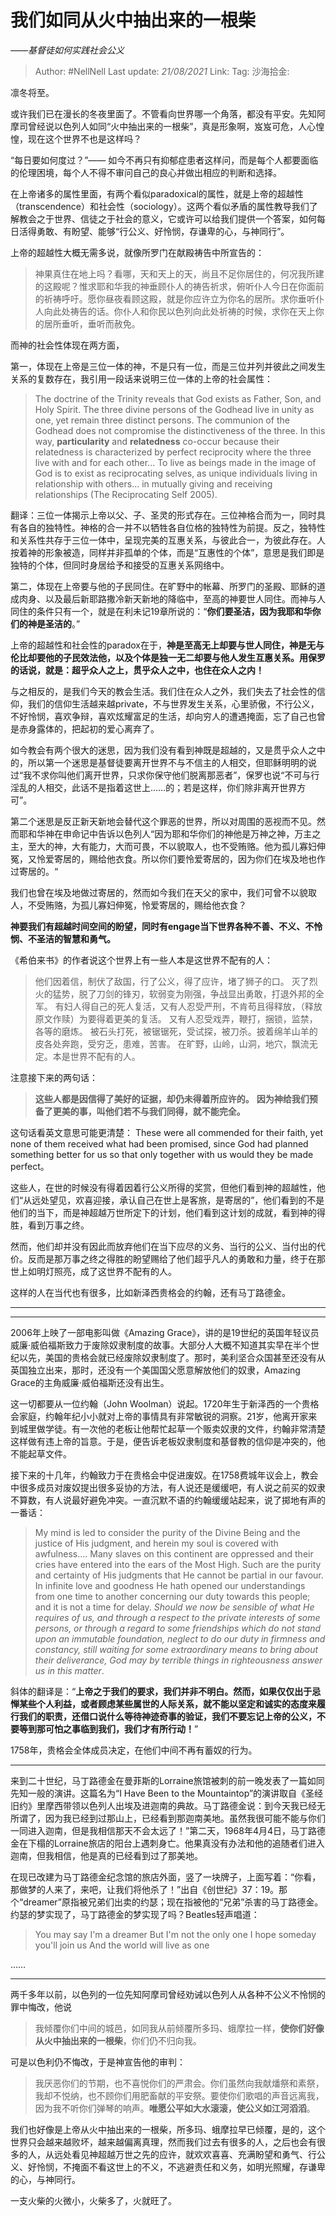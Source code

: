 # 我们如同从火中抽出来的一根柴
*——基督徒如何实践社会公义*

> Author: #NellNell
> Last update: *21/08/2021*
> Link:
> Tag:
> 沙海拾金:

凛冬将至。

或许我们已在漫长的冬夜里面了。不管看向世界哪一个角落，都没有平安。先知阿摩司曾经说以色列人如同“火中抽出来的一根柴”，真是形象啊，岌岌可危，人心惶惶，现在这个世界不也是这样吗？

“每日要如何度过？”—— 如今不再只有抑郁症患者这样问，而是每个人都要面临的伦理困境，每个人不得不审问自己的良心并做出相应的判断和选择。

在上帝诸多的属性里面，有两个看似paradoxical的属性，就是上帝的超越性（transcendence）和社会性（sociology）。这两个看似矛盾的属性教导我们了解教会之于世界、信徒之于社会的意义，它或许可以给我们提供一个答案，如何每日活得勇敢、有盼望、能够“行公义、好怜悯，存谦卑的心，与神同行”。

上帝的超越性大概无需多说，就像所罗门在献殿祷告中所宣告的：

> 神果真住在地上吗？看哪，天和天上的天，尚且不足你居住的，何况我所建的这殿呢？惟求耶和华我的神垂顾仆人的祷告祈求，俯听仆人今日在你面前的祈祷呼吁。愿你昼夜看顾这殿，就是你应许立为你名的居所。求你垂听仆人向此处祷告的话。你仆人和你民以色列向此处祈祷的时候，求你在天上你的居所垂听，垂听而赦免。

而神的社会性体现在两方面，

第一，体现在上帝是三位一体的神，不是只有一位，而是三位并列并彼此之间发生关系的复数存在，我引用一段话来说明三位一体的上帝的社会属性：

> The doctrine of the Trinity reveals that God exists as Father, Son, and Holy Spirit. The three divine persons of the Godhead live in unity as one, yet remain three distinct persons. The communion of the Godhead does not compromise the distinctiveness of the three. In this way, **particularity** and **relatedness** co-occur because their relatedness is characterized by perfect reciprocity where the three live with and for each other... To live as beings made in the image of God is to exist as reciprocating selves, as unique individuals living in relationship with others... in mutually giving and receiving relationships (The Reciprocating Self 2005).

翻译：三位一体揭示上帝以父、子、圣灵的形式存在。三位神格合而为一，同时具有各自的独特性。神格的合一并不以牺牲各自位格的独特性为前提。反之，独特性和关系性共存于三位一体中，呈现完美的互惠关系，与彼此合一，为彼此存在。人按着神的形象被造，同样并非孤单的个体，而是“互惠性的个体”，意思是我们即是独特的个体，但同时身居给予和接受的互惠关系网络中。

第二，体现在上帝要与他的子民同住。在旷野中的帐幕、所罗门的圣殿、耶稣的道成肉身、以及最后新耶路撒冷新天新地的降临中，至高的神要世人同住。而神与人同住的条件只有一个，就是在利未记19章所说的：“**你们要圣洁，因为我耶和华你们的神是圣洁的**。”

上帝的超越性和社会性的paradox在于，**神是至高无上却要与世人同住，神是无与伦比却要他的子民效法他，以及个体是独一无二却要与他人发生互惠关系。用保罗的话说，就是：超乎众人之上，贯乎众人之中，也住在众人之内！**

与之相反的，是我们今天的教会生活。我们住在众人之外，我们失去了社会性的信仰，我们的信仰生活越来越private，不与世界发生关系，心里骄傲，不行公义，不好怜悯，喜欢争辩，喜欢炫耀富足的生活，却向穷人的遭遇掩面，忘了自己也曾是赤身露体的，把起初的爱心离弃了。

如今教会有两个很大的迷思，因为我们没有看到神既是超越的，又是贯乎众人之中的，所以第一个迷思是基督徒要离开世界不与不信主的人相交，但耶稣明明的说过“我不求你叫他们离开世界，只求你保守他们脱离那恶者”，保罗也说“不可与行淫乱的人相交，此话不是指着这世上……的；若是这样，你们除非离开世界方可”。

第二个迷思是反正新天新地会替代这个罪恶的世界，所以对周围的恶视而不见。然而耶和华神在申命记中告诉以色列人“因为耶和华你们的神他是万神之神，万主之主，至大的神，大有能力，大而可畏，不以貌取人，也不受贿赂。他为孤儿寡妇伸冤，又怜爱寄居的，赐给他衣食。所以你们要怜爱寄居的，因为你们在埃及地也作过寄居的。“

我们也曾在埃及地做过寄居的，然而如今我们在天父的家中，我们可曾不以貌取人，不受贿赂，为孤儿寡妇伸冤，怜爱寄居的，赐给他衣食？

**神要我们有超越时间空间的盼望，同时有engage当下世界各种不善、不义、不怜悯、不圣洁的智慧和勇气。**

《希伯来书》的作者说这个世界上有一些人本是这世界不配有的人：

> 他们因着信，制伏了敌国，行了公义，得了应许，堵了狮子的口。
> 灭了烈火的猛势，脱了刀剑的锋刃，软弱变为刚强，争战显出勇敢，打退外邦的全军。
> 有妇人得自己的死人复活，又有人忍受严刑，不肯苟且得释放，（释放原文作赎）为要得着更美的复活。
> 又有人忍受戏弄，鞭打，捆锁，监禁，各等的磨炼。
> 被石头打死，被锯锯死，受试探，被刀杀。披着绵羊山羊的皮各处奔跑，受穷乏，患难，苦害。
> 在旷野，山岭，山洞，地穴，飘流无定。本是世界不配有的人。

注意接下来的两句话：

> **这些人都是因信得了美好的证据，却仍未得着所应许的。** **因为神给我们预备了更美的事，叫他们若不与我们同得，就不能完全。**

这句话看英文意思可能更清楚： These were all commended for their faith, yet none of them received what had been promised, since God had planned something better for us so that only together with us would they be made perfect。

这些人，在世的时候没有得着因着行公义所得的奖赏，但他们看到神的超越性，他们“从远处望见，欢喜迎接，承认自己在世上是客旅，是寄居的”，他们看到的不是他们的当下，而是神超越万世所定下的计划，他们看到这计划的成就，看到神的得胜，看到万事之终。

然而，他们却并没有因此而放弃他们在当下应尽的义务、当行的公义、当付出的代价。反而是那万事之终之得胜的盼望赐给了他们超乎凡人的勇敢和力量，终于在那世上如明灯照亮，成了这世界不配有的人。

这样的人在当代也有很多，比如新泽西贵格会的约翰，还有马丁路德金。

---

***

2006年上映了一部电影叫做《Amazing Grace》，讲的是19世纪的英国年轻议员威廉·威伯福斯致力于废除奴隶制度的故事。大部分人大概不知道其实早在半个世纪以先，美国的贵格会就已经废除奴隶制度了。那时，美利坚合众国甚至还没有从英国独立出来，那时，还没有一个美国国父愿意解放他们的奴隶，Amazing Grace的主角威廉·威伯福斯还没有出生。

这一切都要从一位约翰（John Woolman）说起。1720年生于新泽西的一个贵格会家庭，约翰年纪小小就对上帝的事情具有非常敏锐的洞察。21岁，他离开家来到城里做学徒。有一次他的老板让他帮忙起草一个贩卖奴隶的文件，约翰非常清楚这样做有违上帝的旨意。于是，便告诉老板奴隶制度和基督教的信仰是冲突的，他不能起草文件。

接下来的十几年，约翰致力于在贵格会中促进废奴。在1758费城年议会上，教会中很多成员对废奴提出很多妥协的方法，有人说还是缓缓吧，有人说之前买的奴隶不算数，有人说最好避免冲突。一直沉默不语的约翰缓缓站起来，说了掷地有声的一番话：

> My mind is led to consider the purity of the Divine Being and the justice of His judgment, and herein my soul is covered with awfulness.... Many slaves on this continent are oppressed and their cries have entered into the ears of the Most High. Such are the purity and certainty of His judgments that He cannot be partial in our favour. In infinite love and goodness He hath opened our understandings from one time to another concerning our duty towards this people; and it is not a time for delay. _Should we now be sensible of what He requires of us, and through a respect to the private interests of some persons, or through a regard to some friendships which do not stand upon an immutable foundation, neglect to do our duty in firmness and constancy, still waiting for some extraordinary means to bring about their deliverance, God may by terrible things in righteousness answer us in this matter_.

斜体的翻译是：“**上帝之于我们的要求，我们并非不明白。然而，如果仅仅出于忌惮某些个人利益，或者顾虑某些属世的人际关系，就不能以坚定和诚实的态度来履行我们的职责，还借口说什么等待神迹奇事的验证，我们不要忘记上帝的公义，不要等到那可怕之事临到我们，我们才有所行动！**”

1758年，贵格会全体成员决定，在他们中间不再有蓄奴的行为。

***

来到二十世纪，马丁路德金在曼菲斯的Lorraine旅馆被刺的前一晚发表了一篇如同先知一般的演讲。这篇名为“I Have Been to the Mountaintop”的演讲取自《圣经旧约》里摩西带领以色列人出埃及进迦南的典故。马丁路德金说：到今天我已经无所谓了，因为我已经到过那山上，已经看到那迦南美地。虽然我很可能不能与你们一同进入迦南，但是我相信那天不会太远了！”第二天，1968年4月4日，马丁路德金在下榻的Lorraine旅店的阳台上遇刺身亡。他果真没有办法和他的追随者们进入迦南，但我相信，他是真的已经看到过了那美地。

在现已改建为马丁路德金纪念馆的旅店外面，竖了一块牌子，上面写着：“你看，那做梦的人来了，来吧，让我们将他杀了！”出自《创世纪》37：19。那个“dreamer”原指被兄弟们出卖的约瑟；现在指被他的“兄弟”杀害的马丁路德金。约瑟的梦实现了，马丁路德金的梦实现了吗？Beatles轻声唱道：

> You may say I'm a dreamer
> But I'm not the only one
> I hope someday you'll join us
> And the world will live as one

……

---

两千多年以前，以色列的一位先知阿摩司曾经劝诫以色列人从各种不公义不怜悯的罪中悔改，他说

> 我倾覆你们中间的城邑，如同我从前倾覆所多玛、蛾摩拉一样，**使你们好像从火中抽出来的一根柴**，你们仍不归向我。

可是以色利仍不悔改，于是神宣告他的审判：

> 我厌恶你们的节期，也不喜悦你们的严肃会。你们虽然向我献燔祭和素祭，我却不悦纳，也不顾你们用肥畜献的平安祭。要使你们歌唱的声音远离我，因为我不听你们弹琴的响声。**唯愿公平如大水滚滚，使公义如江河滔滔**。

我们也好像是上帝从火中抽出来的一根柴，所多玛、蛾摩拉早已倾覆，是的，这个世界只会越来越败坏，越来越偏离真理，然而我们过去有很多的人，之后也会有很多的人，从远处看见神超越万世之先的应许，就欢欢喜喜、充满盼望和勇气、行公义、好怜悯，不掩面不看这世上的不义，不逃避责任和义务，如明光照耀，存谦卑的心，与神同行。

一支火柴的火微小，火柴多了，火就旺了。
